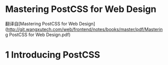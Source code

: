 Mastering PostCSS for Web Design
=

翻译自[Mastering PostCSS for Web Design](http://git.wangxutech.com/web/frontend/notes/books/master/pdf/Mastering PostCSS for Web Design.pdf)

# 1 Introducing PostCSS


